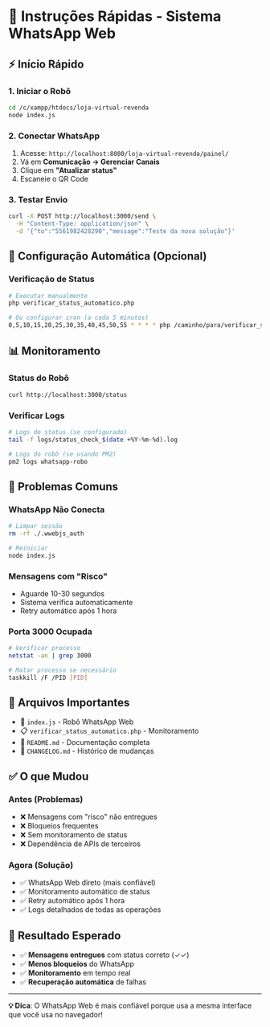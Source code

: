 # 🚀 Instruções Rápidas - Sistema WhatsApp Web

## ⚡ **Início Rápido**

### **1. Iniciar o Robô**
```bash
cd /c/xampp/htdocs/loja-virtual-revenda
node index.js
```

### **2. Conectar WhatsApp**
1. Acesse: `http://localhost:8080/loja-virtual-revenda/painel/`
2. Vá em **Comunicação → Gerenciar Canais**
3. Clique em **"Atualizar status"**
4. Escaneie o QR Code

### **3. Testar Envio**
```bash
curl -X POST http://localhost:3000/send \
  -H "Content-Type: application/json" \
  -d '{"to":"5561982428290","message":"Teste da nova solução"}'
```

## 🔧 **Configuração Automática (Opcional)**

### **Verificação de Status**
```bash
# Executar manualmente
php verificar_status_automatico.php

# Ou configurar cron (a cada 5 minutos)
0,5,10,15,20,25,30,35,40,45,50,55 * * * * php /caminho/para/verificar_status_automatico.php
```

## 📊 **Monitoramento**

### **Status do Robô**
```bash
curl http://localhost:3000/status
```

### **Verificar Logs**
```bash
# Logs de status (se configurado)
tail -f logs/status_check_$(date +%Y-%m-%d).log

# Logs do robô (se usando PM2)
pm2 logs whatsapp-robo
```

## 🚨 **Problemas Comuns**

### **WhatsApp Não Conecta**
```bash
# Limpar sessão
rm -rf ./.wwebjs_auth

# Reiniciar
node index.js
```

### **Mensagens com "Risco"**
- Aguarde 10-30 segundos
- Sistema verifica automaticamente
- Retry automático após 1 hora

### **Porta 3000 Ocupada**
```bash
# Verificar processo
netstat -an | grep 3000

# Matar processo se necessário
taskkill /F /PID [PID]
```

## 📁 **Arquivos Importantes**

- 🤖 `index.js` - Robô WhatsApp Web
- 📋 `verificar_status_automatico.php` - Monitoramento
- 📖 `README.md` - Documentação completa
- 📝 `CHANGELOG.md` - Histórico de mudanças

## ✅ **O que Mudou**

### **Antes (Problemas)**
- ❌ Mensagens com "risco" não entregues
- ❌ Bloqueios frequentes
- ❌ Sem monitoramento de status
- ❌ Dependência de APIs de terceiros

### **Agora (Solução)**
- ✅ WhatsApp Web direto (mais confiável)
- ✅ Monitoramento automático de status
- ✅ Retry automático após 1 hora
- ✅ Logs detalhados de todas as operações

## 🎯 **Resultado Esperado**

- ✅ **Mensagens entregues** com status correto (✓✓)
- ✅ **Menos bloqueios** do WhatsApp
- ✅ **Monitoramento** em tempo real
- ✅ **Recuperação automática** de falhas

---

**💡 Dica**: O WhatsApp Web é mais confiável porque usa a mesma interface que você usa no navegador! 